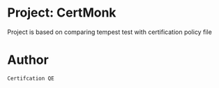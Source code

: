 # Project: CertMonk

Project is based on comparing tempest test with certification policy file


# Author
	Certifcation QE
